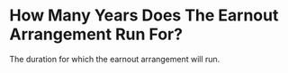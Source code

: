 # How Many Years Does The Earnout Arrangement Run For?
The duration for which the earnout arrangement will run.